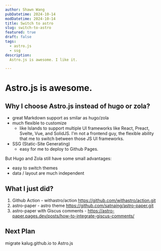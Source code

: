 ```yaml
---
author: Shawn Wang
pubDatetime: 2024-10-14
modDatetime: 2024-10-14
title: Switch to astro
slug: switch-to-astro
featured: true
draft: false
tags:
  - astro.js
  - ssg
description:
  Astro.js is awesome. I like it.

---
```


# Astro.js is awesome.

## Why I choose Astro.js instead of hugo or zola?

- great Markdown support as smilar as hugo/zola
- much flexible to customize
  - like Islands to support multiple UI frameworks like React, Preact, Svelte, Vue, and SolidJS. I'm not a frontend guy, the flexible ability that me to switch between those JS UI frameworks.
- SSG (Static-Site Generating)
  - easy for me to deploy to Github Pages.

But Hugo and Zola still have some small advantages:
- easy to switch themes
- data / layout are much independent

## What I just did?

1. Github Action - withastro/action https://github.com/withastro/action.git
2. astro-paper - astro theme https://github.com/satnaing/astro-paper.git
3. astro-paper with Giscus comments - https://astro-paper.pages.dev/posts/how-to-integrate-giscus-comments/

## Next Plan

migrate kalug.github.io to Astro.js
